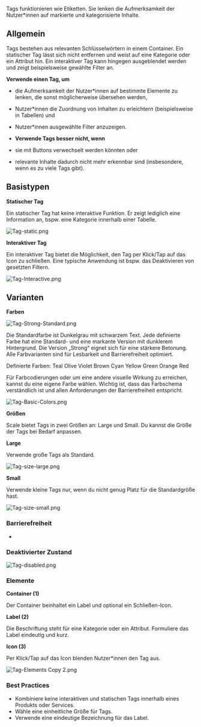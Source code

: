 Tags funktionieren wie Etiketten. Sie lenken die Aufmerksamkeit der Nutzer\*innen auf markierte und kategorisierte Inhalte.

## Allgemein

Tags bestehen aus relevanten Schlüsselwörtern in einem Container. Ein statischer Tag lässt sich nicht entfernen und weist auf eine Kategorie oder ein Attribut hin. Ein interaktiver Tag kann hingegen ausgeblendet werden und zeigt beispielsweise gewählte Filter an.

**Verwende einen Tag, um**

- die Aufmerksamkeit der Nutzer\*innen auf bestimmte Elemente zu lenken, die sonst möglicherweise übersehen werden,
- Nutzer\*innen die Zuordnung von Inhalten zu erleichtern (beispielsweise in Tabellen) und
- Nutzer\*innen ausgewählte Filter anzuzeigen.
- **Verwende Tags besser nicht, wenn**

- sie mit Buttons verwechselt werden könnten oder
- relevante Inhalte dadurch nicht mehr erkennbar sind (insbesondere, wenn es zu viele Tags gibt).

## **Basistypen**

**Statischer Tag**

Ein statischer Tag hat keine interaktive Funktion. Er zeigt lediglich eine Information an, bspw. eine Kategorie innerhalb einer Tabelle.

![Tag-static.png](assets/3_components/tag/tag-static.png)

**Interaktiver Tag**

Ein interaktiver Tag bietet die Möglichkeit, den Tag per Klick/Tap auf das Icon zu schließen. Eine typische Anwendung ist bspw. das Deaktivieren von gesetzten Filtern.

![Tag-Interactive.png](assets/3_components/tag/tag-interactive.png)

## **Varianten**

**Farben**

![Tag-Strong-Standard.png](assets/3_components/tag/tag-strong-standard.png)

Die Standardfarbe ist Dunkelgrau mit schwarzem Text. Jede definierte Farbe hat eine Standard- und eine markante Version mit dunklerem Hintergrund. Die Version „Strong“ eignet sich für eine stärkere Betonung. Alle Farbvarianten sind für Lesbarkeit und Barrierefreiheit optimiert.

Definierte Farben:
Teal
Olive
Violet
Brown
Cyan
Yellow
Green
Orange
Red

Für Farbcodierungen oder um eine andere visuelle Wirkung zu erreichen, kannst du eine eigene Farbe wählen. Wichtig ist, dass das Farbschema verständlich ist und allen Anforderungen der Barrierefreiheit entspricht.

![Tag-Basic-Colors.png](assets/3_components/tag/tag-basic-colors.png)

**Größen**

Scale bietet Tags in zwei Größen an: Large und Small. Du kannst die Größe der Tags bei Bedarf anpassen.

**Large**

Verwende große Tags als Standard.

![Tag-size-large.png](assets/3_components/tag/tag-size-large.png)

**Small**

Verwende kleine Tags nur, wenn du nicht genug Platz für die Standardgröße hast.

![Tag-size-small.png](assets/3_components/tag/tag-size-small.png)

### Barrierefreiheit

-

### Deaktivierter Zustand

![Tag-disabled.png](assets/3_components/tag/tag-disabled.png)

### Elemente

**Container (1)**

Der Container beinhaltet ein Label und optional ein Schließen-Icon.

**Label (2)**

Die Beschriftung steht für eine Kategorie oder ein Attribut. Formuliere das Label eindeutig und kurz.

**Icon (3)**

Per Klick/Tap auf das Icon blenden Nutzer\*innen den Tag aus.

![Tag-Elements Copy 2.png](assets/3_components/tag/tag-elements.png)

### **Best Practices**

- Kombiniere keine interaktiven und statischen Tags innerhalb eines Produkts oder Services.
- Wähle eine einheitliche Größe für Tags.
- Verwende eine eindeutige Bezeichnung für das Label.
